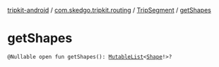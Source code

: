 [tripkit-android](../../index.md) / [com.skedgo.tripkit.routing](../index.md) / [TripSegment](index.md) / [getShapes](./get-shapes.md)

# getShapes

`@Nullable open fun getShapes(): `[`MutableList`](https://kotlinlang.org/api/latest/jvm/stdlib/kotlin.collections/-mutable-list/index.html)`<`[`Shape`](../-shape/index.md)`!>?`